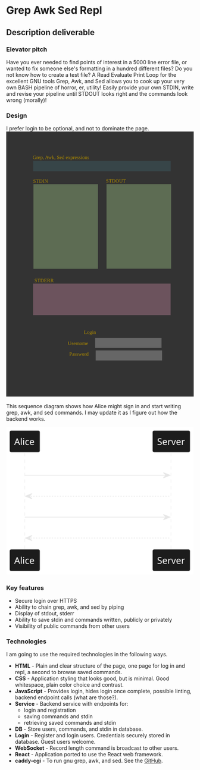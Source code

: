 # Grep Awk Sed Repl

## Description deliverable

### Elevator pitch

Have you ever needed to find points of interest in a 5000 line error file, or wanted to fix someone else's formatting in a hundred different files? Do you not know how to create a test file? A Read Evaluate Print Loop for the excellent GNU tools Grep, Awk, and Sed allows you to cook up your very own BASH pipeline of horror, er, utility! Easily provide your own STDIN, write and revise your pipeline until STDOUT looks right and the commands look wrong (morally)!

### Design
I prefer login to be optional, and not to dominate the page.
![Mock](grepawksed_mock.svg)

This sequence diagram shows how Alice might sign in and start writing grep, awk, and sed commands. I may update it as I figure out how the backend works.

![REPL sequence diagram](grepawksed_backend_sequence.svg)

### Key features

- Secure login over HTTPS
- Ability to chain grep, awk, and sed by piping
- Display of stdout, stderr
- Ability to save stdin and commands written, publicly or privately
- Visibility of public commands from other users

### Technologies

I am going to use the required technologies in the following ways.

- **HTML** - Plain and clear structure of the page, one page for log in and repl, a second to browse saved commands.
- **CSS** - Application styling that looks good, but is minimal. Good whitespace, plain color choice and contrast.
- **JavaScript** - Provides login, hides login once complete, possible linting, backend endpoint calls (what are those?).
- **Service** - Backend service with endpoints for:
  - login and registration
  - saving commands and stdin
  - retrieving saved commands and stdin
- **DB** - Store users, commands, and stdin in database.
- **Login** - Register and login users. Credentials securely stored in database. Guest users welcome.
- **WebSocket** - Record length command is broadcast to other users.
- **React** - Application ported to use the React web framework.
- **caddy-cgi** - To run gnu grep, awk, and sed. See the [GitHub](https://github.com/aksdb/caddy-cgi).